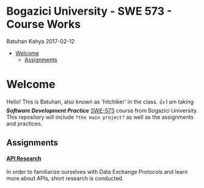 Bogazici University - SWE 573 - Course Works
================
Batuhan Kahya
2017-02-12

-   [Welcome](#welcome)
    -   [Assignments](#assignments)

Welcome
=======

Hello! This is Batuhan, also known as 'hitchiker' in the class. :thumbsup: I am taking ***Software Development Practice*** [SWE-573](https://www.cmpe.boun.edu.tr/tr/courses/swe573) course from Bogazici University. This repository will include `?the main project?` as well as the assignments and practices.

Assignments
-----------

#### [API Research](https://github.com/kahyabatuhan/Open-Notify-API)

In order to familiarize ourselves with Data Exchange Protocols and learn more about APIs, short research is conducted.
